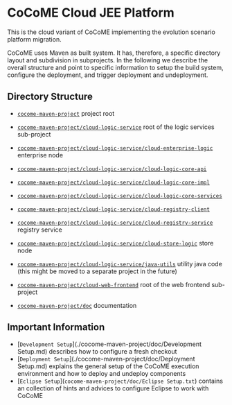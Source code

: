 # CoCoME Cloud JEE Platform

This is the cloud variant of CoCoME implementing the evolution scenario
platform migration.

CoCoME uses Maven as built system. It has, therefore, a specific
directory layout and subdivision in subprojects. In the following we
describe the overall structure and point to specific information to
setup the build system, configure the deployment, and trigger deployment
and undeployment.

## Directory Structure

- [`cocome-maven-project`](./cocome-maven-project) project root

- [`cocome-maven-project/cloud-logic-service`](./cocome-maven-project/cloud-logic-service) root of the logic services sub-project

- [`cocome-maven-project/cloud-logic-service/cloud-enterprise-logic`](./cocome-maven-project/cloud-logic-service/cloud-enterprise-logic) enterprise node

- [`cocome-maven-project/cloud-logic-service/cloud-logic-core-api`](./cocome-maven-project/cloud-logic-service/cloud-logic-core-api)
- [`cocome-maven-project/cloud-logic-service/cloud-logic-core-impl`](./cocome-maven-project/cloud-logic-service/cloud-logic-core-impl)
- [`cocome-maven-project/cloud-logic-service/cloud-logic-core-services`](./cocome-maven-project/cloud-logic-service/cloud-logic-core-services)
- [`cocome-maven-project/cloud-logic-service/cloud-registry-client`](./cocome-maven-project/cloud-logic-service/cloud-registry-client)

- [`cocome-maven-project/cloud-logic-service/cloud-registry-service`](./cocome-maven-project/cloud-logic-service/cloud-registry-service)
	registry service

- [`cocome-maven-project/cloud-logic-service/cloud-store-logic`](./cocome-maven-project/cloud-logic-service/cloud-store-logic)
	store node

- [`cocome-maven-project/cloud-logic-service/java-utils`](./cocome-maven-project/cloud-logic-service/java-utils) utility java
	code (this might be moved to a separate project in the future)

- [`cocome-maven-project/cloud-web-frontend`](./cocome-maven-project/cloud-web-frontend) root of the web frontend sub-project

- [`cocome-maven-project/doc`](./cocome-maven-project/doc) documentation

## Important Information

- [`Development Setup`](./cocome-maven-project/doc/Development Setup.md) describes how to
	configure a fresh checkout
- [`Deployment Setup`](./cocome-maven-project/doc/Deployment Setup.md) explains the general
	setup of the CoCoME execution environment and how to deploy
	and undeploy components
- [`Eclipse Setup`](`cocome-maven-project/doc/Eclipse Setup.txt`) contains an collection of
	hints and advices to configure Eclipse to work with CoCoME


